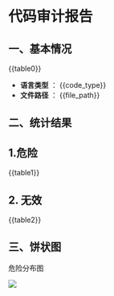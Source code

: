 # 代码审计报告

## 一、基本情况

{{table0}}

- **语言类型** ： {{code_type}}
- **文件路径** ： {{file_path}}

## 二、统计结果

## 1.危险

{{table1}}

## 2. 无效

{{table2}}

## 三、饼状图

危险分布图

![]({{chart}})